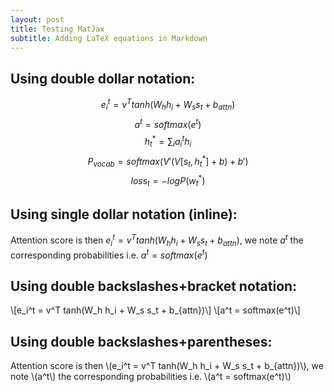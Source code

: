 ```yaml
---
layout: post
title: Testing MatJax
subtitle: Adding LaTeX equations in Markdown
---
```


## Using double dollar notation:   

$$e_i^t = v^T tanh(W_h h_i + W_s s_t + b_{attn})$$
$$a^t = softmax(e^t)$$ 
$$h_t^* = \sum_i{a_i^th_i}$$
$$P_{vocab}= softmax(V'(V[s_t, h_t^*]+b)+b')$$
$$loss_t = -log P(w_t^*)$$
   
## Using single dollar notation (inline):
Attention score is then $e_i^t = v^T tanh(W_h h_i + W_s s_t + b_{attn})$, we note $a^t$ the corresponding probabilities i.e. $a^t = softmax(e^t)$

## Using double backslashes+bracket notation:
\\[e_i^t = v^T tanh(W_h h_i + W_s s_t + b_{attn})\\]
\\[a^t = softmax(e^t)\\]

## Using double backslashes+parentheses:
Attention score is then \\(e_i^t = v^T tanh(W_h h_i + W_s s_t + b_{attn})\\), we note \\(a^t\\) the corresponding probabilities i.e. \\(a^t = softmax(e^t)\\)
